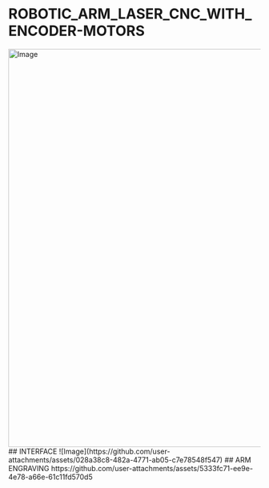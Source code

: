 # ROBOTIC_ARM_LASER_CNC_WITH_ENCODER-MOTORS
<img width="607" height="795" alt="Image" src="https://github.com/user-attachments/assets/99ebd975-342b-4b18-8621-a573c393468d" />
## INTERFACE
![Image](https://github.com/user-attachments/assets/028a38c8-482a-4771-ab05-c7e78548f547)
## ARM ENGRAVING
https://github.com/user-attachments/assets/5333fc71-ee9e-4e78-a66e-61c11fd570d5
